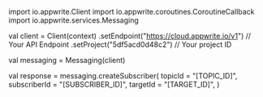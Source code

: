 import io.appwrite.Client
import io.appwrite.coroutines.CoroutineCallback
import io.appwrite.services.Messaging

val client = Client(context)
    .setEndpoint("https://cloud.appwrite.io/v1") // Your API Endpoint
    .setProject("5df5acd0d48c2") // Your project ID

val messaging = Messaging(client)

val response = messaging.createSubscriber(
    topicId = "[TOPIC_ID]",
    subscriberId = "[SUBSCRIBER_ID]",
    targetId = "[TARGET_ID]",
)